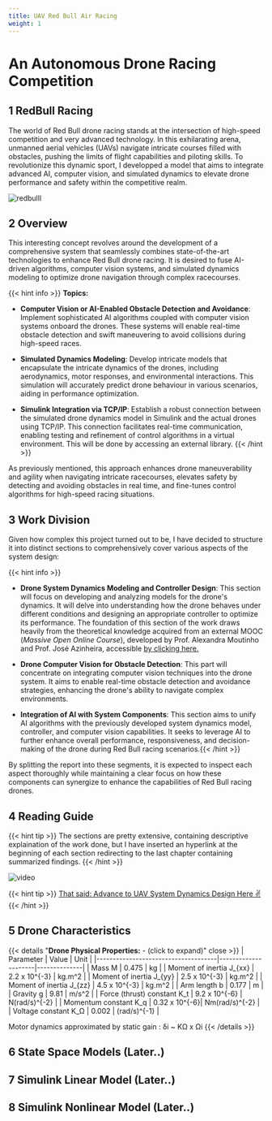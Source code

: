 ```yaml
---
title: UAV Red Bull Air Racing
weight: 1
---
```


# **An Autonomous Drone Racing Competition**

## 1 RedBull Racing 

The world of Red Bull drone racing stands at the intersection of high-speed competition and very advanced technology. In this exhilarating arena, unmanned aerial vehicles (UAVs) navigate intricate courses filled with obstacles, pushing the limits of flight capabilities and piloting skills. To revolutionize this dynamic sport, I developped a model that aims to integrate advanced AI, computer vision, and simulated dynamics to elevate drone performance and safety within the competitive realm.

![redbulll](https://www.dronetrest.com/uploads/db5290/original/2X/f/fbcf6fcd68bc57fac9f38ce5148e43f1cb95b926.png)

## 2 Overview

This interesting concept revolves around the development of a comprehensive system that seamlessly combines state-of-the-art technologies to enhance Red Bull drone racing. It is desired to fuse AI-driven algorithms, computer vision systems, and simulated dynamics modeling to optimize drone navigation through complex racecourses.



{{< hint info >}}
**Topics:**

- **Computer Vision or AI-Enabled Obstacle Detection and Avoidance**: Implement sophisticated AI algorithms coupled with computer vision systems onboard the drones. These systems will enable real-time obstacle detection and swift maneuvering to avoid collisions during high-speed races.

- **Simulated Dynamics Modeling**: Develop intricate models that encapsulate the intricate dynamics of the drones, including aerodynamics, motor responses, and environmental interactions. This simulation will accurately predict drone behaviour in various scenarios, aiding in performance optimization.

- **Simulink Integration via TCP/IP**: Establish a robust connection between the simulated drone dynamics model in Simulink and the actual drones using TCP/IP. This connection facilitates real-time communication, enabling testing and refinement of control algorithms in a virtual environment. This will be done by accessing an external library. {{< /hint >}}

As previously mentioned, this approach enhances drone maneuverability and agility when navigating intricate racecourses, elevates safety by detecting and avoiding obstacles in real time, and fine-tunes control algorithms for high-speed racing situations.

## 3 Work Division

Given how complex this project turned out to be, I have decided to structure it into distinct sections to comprehensively cover various aspects of the system design:

{{< hint info >}}
- **Drone System Dynamics Modeling and Controller Design**: This section will focus on developing and analyzing models for the drone's dynamics. It will delve into understanding how the drone behaves under different conditions and designing an appropriate controller to optimize its performance. The foundation of this section of the work draws heavily from the theoretical knowledge acquired from an external MOOC (*Massive Open Online Course*), developed by Prof. Alexandra Moutinho and Prof. José Azinheira, accessible [by clicking here.](https://courses.elearning.tecnico.ulisboa.pt/courses/course-v1:MOOCs+droneX+2021/about#en%20translation)

- **Drone Computer Vision for Obstacle Detection**: This part will concentrate on integrating computer vision techniques into the drone system. It aims to enable real-time obstacle detection and avoidance strategies, enhancing the drone's ability to navigate complex environments.

- **Integration of AI with System Components**: This section aims to unify AI algorithms with the previously developed system dynamics model, controller, and computer vision capabilities. It seeks to leverage AI to further enhance overall performance, responsiveness, and decision-making of the drone during Red Bull racing scenarios.{{< /hint >}}

By splitting the report into these segments, it is expected to inspect each aspect thoroughly while maintaining a clear focus on how these components can synergize to enhance the capabilities of Red Bull racing drones.

## 4 Reading Guide

{{< hint tip >}}
The sections are pretty extensive, containing descriptive explaination of the work done, but I have inserted an hyperlink at the beginning of each section redirecting to the last chapter containing summarized findings. 
{{< /hint >}}

![video](https://s5.gifyu.com/images/SRQm0.gif)

{{< hint tip >}}
[That said: Advance to UAV System Dynamics Design Here ✌️](https://ricardochin.com/docs/2code/1drone/_index2/){{< /hint >}}

## 5 Drone Characteristics 

{{< details "**Drone Physical Properties:** - (click to expand)" close >}}
| Parameter                           | Value               | Unit         |
|-------------------------------------|---------------------|--------------|
| Mass M                          | 0.475               | kg           |
| Moment of inertia J_{xx}        | 2.2 x 10^{-3} | kg.m^2   |
| Moment of inertia J_{yy}        | 2.5 x 10^{-3} | kg.m^2   |
| Moment of inertia J_{zz}        | 4.5 x 10^{-3} | kg.m^2   |
| Arm length b                    | 0.177               | m            |
| Gravity g                       | 9.81                | m/s^2    |
| Force (thrust) constant K_t     | 9.2 x 10^{-6} | N(rad/s)^{-2} |
| Momentum constant K_q          | 0.32 x 10^{-6}| Nm(rad/s)^{-2} |
| Voltage constant K_Ω     | 0.002               | (rad/s)^{-1} |

Motor dynamics approximated by static gain : δi ~  KΩ x Ωi
{{< /details >}}

## 6 State Space Models (Later..)

## 7 Simulink Linear Model (Later..)

## 8 Simulink Nonlinear Model (Later..)




